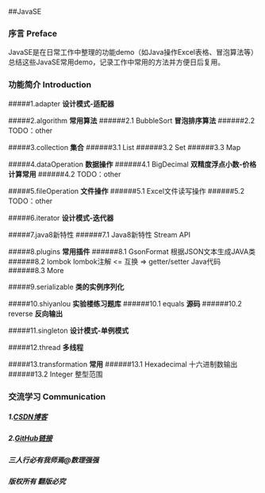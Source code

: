 ##JavaSE
### 序言 Preface
JavaSE是在日常工作中整理的功能demo（如Java操作Excel表格、冒泡算法等）
总结这些JavaSE常用demo，记录工作中常用的方法并方便日后复用。

### 功能简介 Introduction
#####1.adapter  **设计模式-适配器**

#####2.algorithm    **常用算法**
######2.1 BubbleSort    **冒泡排序算法**
######2.2 TODO：other

#####3.collection  **集合**
######3.1 List
######3.2 Set
######3.3 Map

#####4.dataOperation    **数据操作**
######4.1 BigDecimal    **双精度浮点小数-价格计算常用**
######4.2 TODO：other

#####5.fileOperation    **文件操作**
######5.1 Excel文件读写操作
######5.2 TODO：other

#####6.iterator **设计模式-迭代器**

#####7.java8新特性
######7.1 Java8新特性 Stream API

#####8.plugins  **常用插件**
######8.1 GsonFormat 根据JSON文本生成JAVA类
######8.2 lombok lombok注解   <= 互换 =>   getter/setter Java代码
######8.3 More

#####9.serializable **类的实例序列化**

#####10.shiyanlou   **实验楼练习题库**
######10.1 equals   **源码**
######10.2 reverse  **反向输出**

#####11.singleton   **设计模式-单例模式**

#####12.thread  **多线程**

#####13.transformation  **常用**
######13.1 Hexadecimal 十六进制数输出
######13.2 Integer 整型范围


### 交流学习 Communication
##### 1.[CSDN博客](https://blog.csdn.net/qq_32730819/)
##### 2.[GitHub链接](https://github.com/750646705/)
##### 三人行必有我师焉@数理强强
##### 版权所有 翻版必究











